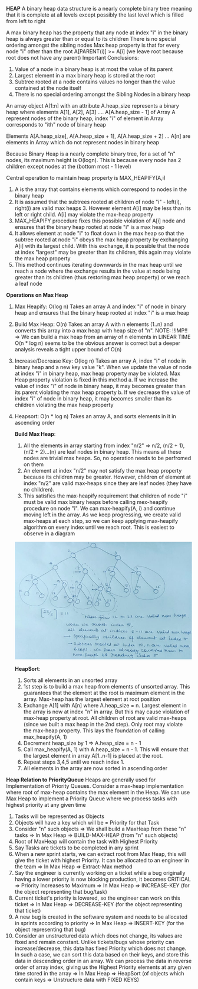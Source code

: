 **HEAP**
A binary heap data structure is a nearly complete binary tree meaning that it is
complete at all levels except possibly the last level which is filled from left to right

A max binary heap has the property that any node at index "i" in the binary heap
is always greater than or equal to its children
There is no special ordering amongst the sibling nodes
Max heap property is that for every node "i" other than the root
A[PARENT(i)] >= A[i] (we leave root because root does not have any parent)
Important Conclusions:

1.  Value of a node in a binary heap is at most the value of its parent
2.  Largest element in a max binary heap is stored at the root
3.  Subtree rooted at a node contains values no longer than the value contained at
    the node itself
4.  There is no special ordering amongst the Sibling Nodes in a binary heap

An array object A[1:n] with an attribute A.heap_size represents a binary heap where
elements A[1], A[2], A[3] .... A[A.heap_size - 1] of Array A represent nodes of the
binary heap, index "i" of element in Array corresponds to "ith" node of binary heap

Elements A[A.heap_size], A[A.heap_size + 1], A[A.heap_size + 2] ... A[n] are elements
in Array which do not represent nodes in binary heap

Because Binary Heap is a nearly complete binary tree, for a set of "n" nodes, its
maximum height is O(logn). This is because every node has 2 children except nodes
at the (bottom most - 1 level)

Central operation to maintain heap property is
MAX_HEAPIFY(A,i)

1. A is the array that contains elements which correspond to nodes in the binary heap
2. It is assumed that the subtrees rooted at children of node "i" - left(i), right(i)
   are valid max heaps 3. However element A[i] may be less than its left or right child.
   A[i] may violate the max-heap property
3. MAX_HEAPIFY procedure fixes this possible violation of A[i] node and ensures that the
   binary heap rooted at node "i" is a max heap
4. It allows element at node "i" to float down in the max heap so that the subtree rooted
   at node "i" obeys the max heap property by exchanging A[i] with its largest child. With
   this exchange, it is possible that the node at index "largest" may be greater than its
   children, this again may violate the max heap property
5. This method continues iterating downwards in the max heap until we reach a node where
   the exchange results in the value at node being greater than its children (thus restoring
   max heap property) or we reach a leaf node

**Operations on Max Heap**

1. Max Heapify: O(log n)
   Takes an array A and index "i" of node in binary heap and ensures that the binary heap
   rooted at index "i" is a max heap
2. Build Max Heap: O(n)
   Takes an array A with n elements (1..n) and converts this array into a max heap with
   heap size of "n".
   NOTE: !!IMP!! => We can build a max heap from an array of n elements in LINEAR TIME
   O(n \* log n) seems to be the obvious answer is correct but a deeper
   analysis reveals a tight upper bound of O(n)
3. Increase/Decrease Key: O(log n)
   Takes an array A, index "i" of node in binary heap and a new key value "k". When we
   update the value of node at index "i" in binary heap, max heap property may be violated.
   Max Heap property violation is fixed in this method
   a. If we increase the value of index "i" of node in binary heap, it may becomes greater
   than its parent violating the max heap property
   b. If we decrease the value of index "i" of node in binary heap, it may becomes smaller
   than its children violating the max heap property
4. Heapsort: O(n \* log n)
   Takes an array A, and sorts elements in it in ascending order

   **Build Max Heap**:

   1. All the elements in array starting from index "n/2" => n/2, (n/2 + 1), (n/2 + 2)...(n)
      are leaf nodes in binary heap. This means all these nodes are trivial max heaps. So,
      no operation needs to be perfromed on them
   2. An element at index "n/2" may not satisfy the max heap property because its children may
      be greater. However, children of element at index "n/2" are valid max-heaps since they
      are leaf nodes (they have no children).
   3. This satisfies the max-heapify requirement that children of node "i" must be valid max
      binary heaps before calling mex-heapify procedure on node "i". We can max-heapify(A, i)
      and continue moving left in the array. As we keep progressing, we create valid max-heaps
      at each step, so we can keep applying max-heapify algorithm on every index until we reach
      root. This is easiest to observe in a diagram

   ![build_max_heap](../images/heap/build-max-heap.png)

   **HeapSort**:

   1. Sorts all elements in an unsorted array
   2. 1st step is to build a max heap from elements of unsorted array. This guarantees that the
      element at the root is maximum element in the array. Max-heap has the largest element at
      root position
   3. Exchange A[1] with A[n] where A.heap_size = n. Largest element in the array is now at index
      "n" in array. But this may cause violation of max-heap property at root. All children of root
      are valid max-heaps (since we built a max heap in the 2nd step). Only root may violate the
      max-heap property. This lays the foundation of calling max_heapify(A, 1)
   4. Decrement heap_size by 1 => A.heap_size = n - 1
   5. Call max_heapify(A, 1) with A.heap_size = n - 1. This will ensure that the largest element in
      array A[1..n-1] is placed at the root.
   6. Repeat steps 3,4,5 until we reach index 1.
   7. All elements in the array are now sorted in ascending order

**Heap Relation to PriorityQueue**
Heaps are generally used for Implementation of Priority Queues. Consider a max-heap implementation
where root of max-heap contains the max element in the Heap. We can use Max Heap to implement a
Priority Queue where we process tasks with highest priority at any given time

1. Tasks will be represented as Objects
2. Objects will have a key which will be = Priority for that Task
3. Consider "n" such objects => We shall build a MaxHeap from these "n" tasks
   => In Max Heap => BUILD-MAX-HEAP (from "n" such objects)
4. Root of MaxHeap will contain the task with Highest Priority
5. Say Tasks are tickets to be completed in any sprint
6. When a new sprint starts, we can extract root from Max Heap, this will give the ticket with
   highest Priority. It can be allocated to an engineer in the team
   => In Max Heap => Extract-Max method
7. Say the engineer is currently working on a ticket while a bug originally having a lower
   priority is now blocking production, it becomes CRITICAL => Priority Increases to Maximum
   => In Max Heap => INCREASE-KEY (for the object representing that bug/task)
8. Current ticket's priority is lowered, so the engineer can work on this ticket
   => In Max Heap => DECREASE-KEY (for the object representing that ticket)
9. A new bug is created in the software system and needs to be allocated in sprints according
   to priority
   => In Max Heap => INSERT-KEY (for the object representing that bug)
10. Consider an unstructured data which does not change, its values are fixed and remain
    constant. Unlike tickets/bugs whose priority can increase/decrease, this data has
    fixed Priority which does not change. In such a case, we can sort this data based on
    their keys, and store this data in descending order in an array. We can process the data
    in reverse order of array index, giving us the Highest Priority elements at any given time
    stored in the array
    => In Max Heap => HeapSort (of objects which contain keys => Unstructure data with FIXED KEYS)
